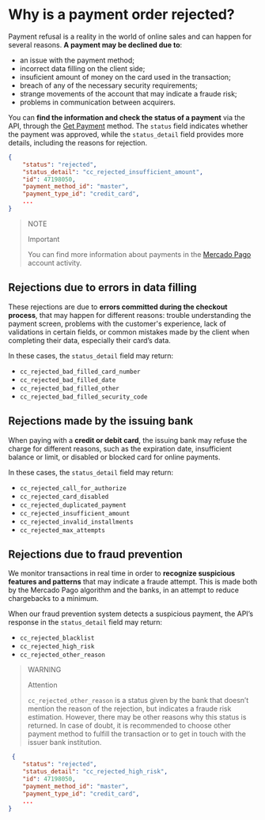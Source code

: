 # Why is a payment order rejected?

Payment refusal is a reality in the world of online sales and can happen for several reasons. **A payment may be declined due to**:
 * an issue with the payment method;
 * incorrect data filling on the client side;
 * insuficient amount of money on the card used in the transaction;
 * breach of any of the necessary security requirements;
 * strange movements of the account that may indicate a fraude risk;
 * problems in communication between acquirers.

You can **find the information and check the status of a payment** via the API, through the [Get Payment](/developers/en/reference/payments/_payments_id/get) method. The `status` field indicates whether the payment was approved, while the `status_detail` field provides more details, including the reasons for rejection.

```json
{
    "status": "rejected",
    "status_detail": "cc_rejected_insufficient_amount",
    "id": 47198050,
    "payment_method_id": "master",
    "payment_type_id": "credit_card",
    ...
}
```

> NOTE
>
> Important
>
> You can find more information about payments in the [Mercado Pago](https://www.mercadopago[FAKER][URL][DOMAIN]/activities) account activity.

## Rejections due to errors in data filling

These rejections are due to **errors committed during the checkout process**, that may happen for different reasons: trouble understanding the payment screen, problems with the customer's experience, lack of validations in certain fields, or common mistakes made by the client when completing their data, especially their card’s data.

In these cases, the `status_detail` field may return: 
 * `cc_rejected_bad_filled_card_number`
 * `cc_rejected_bad_filled_date`
 * `cc_rejected_bad_filled_other`
 * `cc_rejected_bad_filled_security_code`


## Rejections made by the issuing bank

When paying with a **credit or debit card**, the issuing bank may refuse the charge for different reasons, such as the expiration date, insufficient balance or limit, or disabled or blocked card for online payments.

In these cases, the `status_detail` field may return: 
 * `cc_rejected_call_for_authorize`
 * `cc_rejected_card_disabled`
 * `cc_rejected_duplicated_payment`
 * `cc_rejected_insufficient_amount`
 * `cc_rejected_invalid_installments`
 * `cc_rejected_max_attempts`


## Rejections due to fraud prevention

We monitor transactions in real time in order to **recognize suspicious features and patterns** that may indicate a fraude attempt. This is made both by the Mercado Pago algorithm and the banks, in an attempt to reduce chargebacks to a minimum. 

When our fraud prevention system detects a suspicious payment, the API’s response in the `status_detail` field may return: 
 * `cc_rejected_blacklist`
 * `cc_rejected_high_risk`
 * `cc_rejected_other_reason`


> WARNING
> 
> Attention
>
> `cc_rejected_other_reason` is a status given by the bank that doesn’t mention the reason of the rejection, but indicates a fraude risk estimation. However, there may be other reasons why this status is returned. In case of doubt, it is recommended to choose other payment method to fulfill the transaction or to get in touch with the issuer bank institution.
```json
 {
    "status": "rejected",
    "status_detail": "cc_rejected_high_risk",
    "id": 47198050,
    "payment_method_id": "master",
    "payment_type_id": "credit_card",
    ...
}
```

